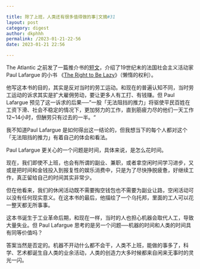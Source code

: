 ```yaml
---

title: 除了上班，人类还有很多值得做的事|文摘#31
layout: post
category: digest
author: dkphhh
permalink: /2023-01-21-22-56
date: 2023-01-21 22:56

---
```


The Atlantic 之前发了一篇推介书的[短文](https://www.theatlantic.com/books/archive/2023/01/right-to-be-lazy-quiet-quitting-work/672698/)，介绍了19世纪末的法国社会主义活动家 Paul Lafargue 的小书 《[The Right to Be Lazy](https://en.wikipedia.org/wiki/The_Right_to_Be_Lazy)》（懒惰的权利）。

他写这本书的目的，其实是反对当时的劳工运动。和现在的普遍认知不同，当时劳工运动的诉求其实是扩大雇佣劳动，要让更多人有工打、有钱赚。但 Paul Lafargue 预见了这一诉求的后果──”一股「无法阻挡的推力」将驱使平民百姓在工资下滑、社会不稳定的情况下，更加努力的工作，直到筋疲力尽的他们一天工作12~14小时，但酬劳只有过去的一半。“

我不知道Paul Lafargue 是如何得出这一结论的，但我想当下的每个人都对这个「无法阻挡的推力」有着自己的体会和看法。

Paul Lafargue 更关心的一个问题是时间，具体来说，是怎么花时间。

现在，我们即使不上班，也会有所谓的副业、兼职，或者拿空闲时间学习进步，又或是把时间和金钱投入到报复性的娱乐消费中，只是为了尽快挣脱疲惫，好继续工作，真正留给自己的时间其实非常少。

但在他看来，我们的休闲活动既不需要掏空钱包也不需要为副业让路，空闲活动可以没有任何现实意义。在这本书的最后，他描绘了一个乌托邦，里面的工人可以花一整天都无所事事。

这本书诞生于工业革命后期，和现在一样，当时的人也担心机器会取代人工，导致大量失业。但 Paul Lafargue 思考的是另一个问题──机器的时间和人类的时间具有同等价值吗？

答案当然是否定的。机器不开动什么都不会干，人类不上班，能做的事多了，科学、艺术都诞生自人类的业余活动，人类的创造力大多时候都来自闲来无事时的灵光一闪。